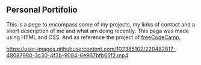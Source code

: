 ## Personal Portifolio

This is a pege to encompass some of my projects, my links of contact and a short description of me and what am doing recently.
This paga was made using HTML and CSS. And as reference the project of <a href="https://www.freecodecamp.org/learn" target="_blank">freeCodeCamp.<a>


https://user-images.githubusercontent.com/102385102/220482817-48087980-3c30-4f3b-9084-6e967bfb65f2.mp4
